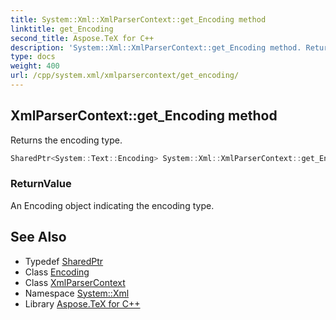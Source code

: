 ```yaml
---
title: System::Xml::XmlParserContext::get_Encoding method
linktitle: get_Encoding
second_title: Aspose.TeX for C++
description: 'System::Xml::XmlParserContext::get_Encoding method. Returns the encoding type in C++.'
type: docs
weight: 400
url: /cpp/system.xml/xmlparsercontext/get_encoding/
---
```

## XmlParserContext::get_Encoding method


Returns the encoding type.

```cpp
SharedPtr<System::Text::Encoding> System::Xml::XmlParserContext::get_Encoding()
```


### ReturnValue

An Encoding object indicating the encoding type.

## See Also

* Typedef [SharedPtr](../../../system/sharedptr/)
* Class [Encoding](../../../system.text/encoding/)
* Class [XmlParserContext](../)
* Namespace [System::Xml](../../)
* Library [Aspose.TeX for C++](../../../)
